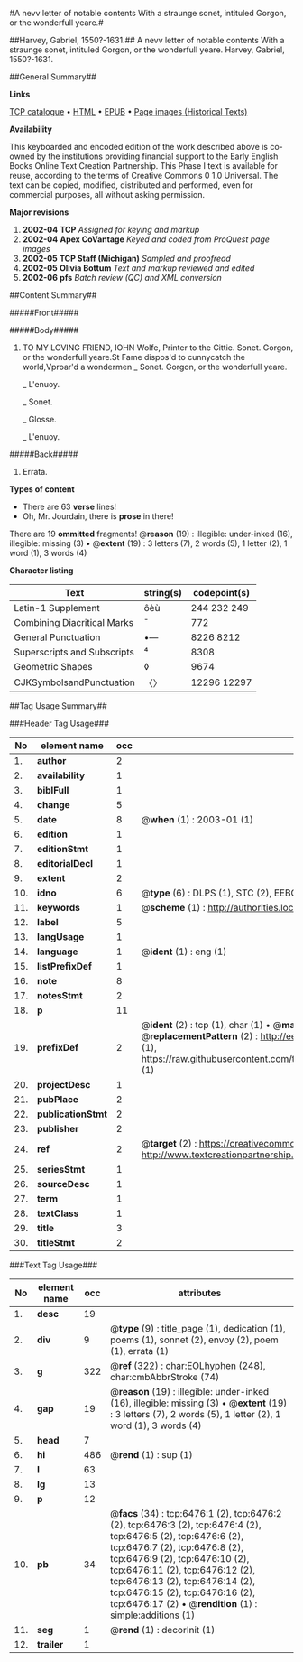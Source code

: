 #A nevv letter of notable contents With a straunge sonet, intituled Gorgon, or the wonderfull yeare.#

##Harvey, Gabriel, 1550?-1631.##
A nevv letter of notable contents With a straunge sonet, intituled Gorgon, or the wonderfull yeare.
Harvey, Gabriel, 1550?-1631.

##General Summary##

**Links**

[TCP catalogue](http://www.ota.ox.ac.uk/tcp/)  • 
[HTML](http://tei.it.ox.ac.uk/tcp/Texts-HTML/free/A02/A02774.html)  • 
[EPUB](http://tei.it.ox.ac.uk/tcp/Texts-EPUB/free/A02/A02774.epub) • 
[Page images (Historical Texts)](https://data.historicaltexts.jisc.ac.uk/view?pubId=eebo-99841861e&pageId=eebo-99841861e-6476-1)

**Availability**

This keyboarded and encoded edition of the
	       work described above is co-owned by the institutions
	       providing financial support to the Early English Books
	       Online Text Creation Partnership. This Phase I text is
	       available for reuse, according to the terms of Creative
	       Commons 0 1.0 Universal. The text can be copied,
	       modified, distributed and performed, even for
	       commercial purposes, all without asking permission.

**Major revisions**

1. __2002-04__ __TCP__ *Assigned for keying and markup*
1. __2002-04__ __Apex CoVantage__ *Keyed and coded from ProQuest page images*
1. __2002-05__ __TCP Staff (Michigan)__ *Sampled and proofread*
1. __2002-05__ __Olivia Bottum__ *Text and markup reviewed and edited*
1. __2002-06__ __pfs__ *Batch review (QC) and XML conversion*

##Content Summary##

#####Front#####

#####Body#####

1. TO MY LOVING FRIEND, IOHN Wolfe, Printer to the Cittie.
Sonet. Gorgon, or the wonderfull yeare.St Fame dispos'd to cunnycatch the world,Vproar'd a wondermen
    _ Sonet. Gorgon, or the wonderfull yeare.

    _ L'enuoy.

    _ Sonet.

    _ Glosse.

    _ L'enuoy.

#####Back#####

1. Errata.

**Types of content**

  * There are 63 **verse** lines!
  * Oh, Mr. Jourdain, there is **prose** in there!

There are 19 **ommitted** fragments! 
 @__reason__ (19) : illegible: under-inked (16), illegible: missing (3)  •  @__extent__ (19) : 3 letters (7), 2 words (5), 1 letter (2), 1 word (1), 3 words (4)

**Character listing**


|Text|string(s)|codepoint(s)|
|---|---|---|
|Latin-1 Supplement|ôèù|244 232 249|
|Combining             Diacritical Marks|̄|772|
|General Punctuation|•—|8226 8212|
|Superscripts             and Subscripts|⁴|8308|
|Geometric Shapes|◊|9674|
|CJKSymbolsandPunctuation|〈〉|12296 12297|

##Tag Usage Summary##

###Header Tag Usage###

|No|element name|occ|attributes|
|---|---|---|---|
|1.|__author__|2||
|2.|__availability__|1||
|3.|__biblFull__|1||
|4.|__change__|5||
|5.|__date__|8| @__when__ (1) : 2003-01 (1)|
|6.|__edition__|1||
|7.|__editionStmt__|1||
|8.|__editorialDecl__|1||
|9.|__extent__|2||
|10.|__idno__|6| @__type__ (6) : DLPS (1), STC (2), EEBO-CITATION (1), PROQUEST (1), VID (1)|
|11.|__keywords__|1| @__scheme__ (1) : http://authorities.loc.gov/ (1)|
|12.|__label__|5||
|13.|__langUsage__|1||
|14.|__language__|1| @__ident__ (1) : eng (1)|
|15.|__listPrefixDef__|1||
|16.|__note__|8||
|17.|__notesStmt__|2||
|18.|__p__|11||
|19.|__prefixDef__|2| @__ident__ (2) : tcp (1), char (1)  •  @__matchPattern__ (2) : ([0-9\-]+):([0-9IVX]+) (1), (.+) (1)  •  @__replacementPattern__ (2) : http://eebo.chadwyck.com/downloadtiff?vid=$1&page=$2 (1), https://raw.githubusercontent.com/textcreationpartnership/Texts/master/tcpchars.xml#$1 (1)|
|20.|__projectDesc__|1||
|21.|__pubPlace__|2||
|22.|__publicationStmt__|2||
|23.|__publisher__|2||
|24.|__ref__|2| @__target__ (2) : https://creativecommons.org/publicdomain/zero/1.0/ (1), http://www.textcreationpartnership.org/docs/. (1)|
|25.|__seriesStmt__|1||
|26.|__sourceDesc__|1||
|27.|__term__|1||
|28.|__textClass__|1||
|29.|__title__|3||
|30.|__titleStmt__|2||


###Text Tag Usage###

|No|element name|occ|attributes|
|---|---|---|---|
|1.|__desc__|19||
|2.|__div__|9| @__type__ (9) : title_page (1), dedication (1), poems (1), sonnet (2), envoy (2), poem (1), errata (1)|
|3.|__g__|322| @__ref__ (322) : char:EOLhyphen (248), char:cmbAbbrStroke (74)|
|4.|__gap__|19| @__reason__ (19) : illegible: under-inked (16), illegible: missing (3)  •  @__extent__ (19) : 3 letters (7), 2 words (5), 1 letter (2), 1 word (1), 3 words (4)|
|5.|__head__|7||
|6.|__hi__|486| @__rend__ (1) : sup (1)|
|7.|__l__|63||
|8.|__lg__|13||
|9.|__p__|12||
|10.|__pb__|34| @__facs__ (34) : tcp:6476:1 (2), tcp:6476:2 (2), tcp:6476:3 (2), tcp:6476:4 (2), tcp:6476:5 (2), tcp:6476:6 (2), tcp:6476:7 (2), tcp:6476:8 (2), tcp:6476:9 (2), tcp:6476:10 (2), tcp:6476:11 (2), tcp:6476:12 (2), tcp:6476:13 (2), tcp:6476:14 (2), tcp:6476:15 (2), tcp:6476:16 (2), tcp:6476:17 (2)  •  @__rendition__ (1) : simple:additions (1)|
|11.|__seg__|1| @__rend__ (1) : decorInit (1)|
|12.|__trailer__|1||
